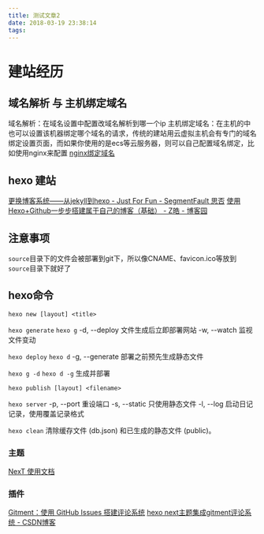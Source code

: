 ```yaml
---
title: 测试文章2
date: 2018-03-19 23:38:14
tags:
---
```


# 建站经历

## 域名解析 与 主机绑定域名

域名解析：在域名设置中配置改域名解析到哪一个ip
主机绑定域名：在主机的中也可以设置该机器绑定哪个域名的请求，传统的建站用云虚拟主机会有专门的域名绑定设置页面，而如果你使用的是ecs等云服务器，则可以自己配置域名绑定，比如使用nginx来配置 [nginx绑定域名](/nginx/nginx域名绑定.md)

## hexo 建站

[更换博客系统——从jekyll到hexo - Just For Fun - SegmentFault 思否](https://segmentfault.com/a/1190000002398039?_ea=409056)
[使用Hexo+Github一步步搭建属于自己的博客（基础） - Z皓 - 博客园](https://www.cnblogs.com/fengxiongZz/p/7707219.html)

## 注意事项

`source`目录下的文件会被部署到git下，所以像CNAME、favicon.ico等放到`source`目录下就好了

## hexo命令

`hexo new [layout] <title>`

`hexo generate` `hexo g` 
-d, --deploy 文件生成后立即部署网站
-w, --watch 监视文件变动

`hexo deploy` `hexo d`
-g, --generate 部署之前预先生成静态文件

`hexo g -d` `hexo d -g`
生成并部署

`hexo publish [layout] <filename>`

`hexo server`
-p, --port 重设端口
-s, --static 只使用静态文件
-l, --log 启动日记记录，使用覆盖记录格式

`hexo clean`
清除缓存文件 (db.json) 和已生成的静态文件 (public)。

### 主题

[NexT 使用文档](http://theme-next.iissnan.com/)

### 插件

[Gitment：使用 GitHub Issues 搭建评论系统](https://imsun.net/posts/gitment-introduction/)
[hexo next主题集成gitment评论系统 - CSDN博客](http://blog.csdn.net/yanzi1225627/article/details/77890414)
